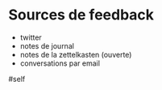 # Sources de feedback

- twitter
- notes de journal
- notes de la zettelkasten (ouverte)
- conversations par email

#self
